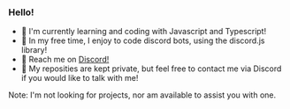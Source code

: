 ### Hello!

- :seedling: I'm currently learning and coding with Javascript and Typescript!
- :cactus: In my free time, I enjoy to code discord bots, using the discord.js library!
- :evergreen_tree: Reach me on [Discord!](https://discord.com/users/766792610059780118)
- :maple_leaf: My reposities are kept private, but feel free to contact me via Discord if you would like to talk with me!

Note: I'm not looking for projects, nor am available to assist you with one.
